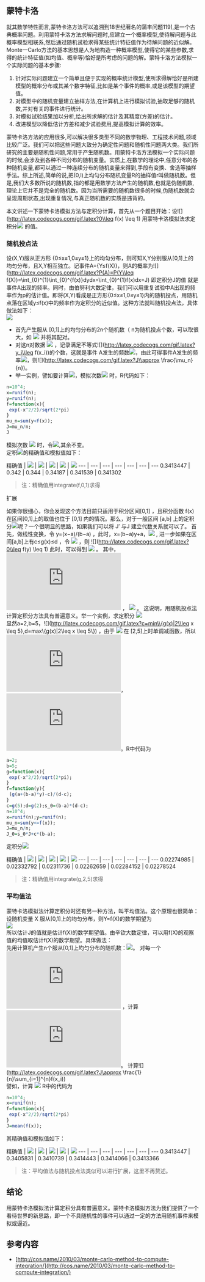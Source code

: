 ## 蒙特卡洛

就其数学特性而言,蒙特卡洛方法可以追溯到18世纪著名的蒲丰问题119],是一个古典概率问题。利用蒙特卡洛方法求解问题时,应建立一个概率模型,使待解问题与此概率模型相联系,然后通过随机试验求得某些统计特征值作为待解问题的近似解。Monte一Carlo方法的基本思想是人为地构造一种概率模型,使得它的某些参数,求得的统计特征值(如均值、概率等)恰好是所考虑的问题的解。蒙特卡洛方法模拟一个实际问题的基本步骤:  

1. 针对实际问题建立一个简单且便于实现的概率统计模型,使所求得解恰好是所建模型的概率分布或其某个数字特征,比如是某个事件的概率,或是该模型的期望值。  
2. 对模型中的随机变量建立抽样方法,在计算机上进行模拟试验,抽取足够的随机数,并对有关的事件进行统计。  
3. 对模拟试验结果加以分析,给出所求解的估计及其精度(方差)的估计。  
4. 改进模型以降低估计方差和减少试验费用,提高模拟计算的效率。  

蒙特卡洛方法的应用很多,可以解决很多类型不同的数学物理、工程技术问题,领域比较广泛。我们可以把这些问题大致分为确定性问题和随机性问题两大类。我们所研究的主要是随机性问题,常用于产生随机数。用蒙特卡洛方法模拟一个实际问题的时候,会涉及到各种不同分布的随机变量。实质上,在数学的理论中,任意分布的各种随机变量,都可以通过一种连续分布的随机变量来得到,手段有变换、舍选等抽样手法。综上所述,简单的说,把(0,l)上均匀分布随机变量R的抽样值r叫做随机数。但是,我们大多数所说的随机数,指的都是用数学方法产生的随机数,也就是伪随机数,理论上它并不是完全的随机数。因为当所需要的随机数很多的时候,伪随机数就会呈现周期状态,出现重复情况,与真正随机数的实质是违背的。

本文讲述一下蒙特卡洛模拟方法与定积分计算，首先从一个题目开始：设![](http://latex.codecogs.com/gif.latex?0\\leq f(x) \\leq 1)  用蒙特卡洛模拟法求定积分![](http://latex.codecogs.com/gif.latex?J=\\int_{0}^{1}f(x)dx)  的值。

### 随机投点法
设(X,Y)服从正方形 {0≤x≤1,0≤y≤1}上的均匀分布，则可知X,Y分别服从[0,1]上的均匀分布，且X,Y相互独立。记事件A={Y≤f(X)}，则A的概率为![](http://latex.codecogs.com/gif.latex?P(A)=P(Y\\leq f(X))=\\int_{0}^{1}\\int_{0}^{f(x)}dydx=\\int_{0}^{1}f(x)dx=J)
即定积分J的值 就是事件A出现的频率。同时，由伯努利大数定律，我们可以用重复试验中A出现的频率作为p的估计值。即将(X,Y)看成是正方形{0≤x≤1,0≤y≤1}内的随机投点，用随机点落在区域y≤f(x)中的频率作为定积分的近似值。这种方法就叫随机投点法，具体做法如下：  
![](http://cos.name/wp-content/uploads/2010/03/m5.png)  

+ 首先产生服从 [0,1]上的均匀分布的2n个随机数（ n为随机投点个数，可以取很大，如 ![](http://latex.codecogs.com/gif.latex?n=10^4) 并将其配对。  
+ 对这n对数据 ![](http://latex.codecogs.com/gif.latex?(x_i,y_i),i=1,2,…,n) ，记录满足不等式![](http://latex.codecogs.com/gif.latex?y_i\\leq f(x_i))的个数，这就是事件 A发生的频数![](http://latex.codecogs.com/gif.latex?\\mu_n)，由此可得事件A发生的频率![](http://latex.codecogs.com/gif.latex?\\frac{\\mu_n}{n})，则![](http://latex.codecogs.com/gif.latex?J\\approx \\frac{\\mu_n} {n})。
+ 举一实例，譬如要计算![](http://latex.codecogs.com/gif.latex?\\int_{0}^{1}e^{-x^2/2}/\\sqrt{2\\pi}dx)，模拟次数![](http://latex.codecogs.com/gif.latex?n=10^4) 时，R代码如下：

```r
n=10^4;
x=runif(n);
y=runif(n);
f=function(x){
 exp(-x^2/2)/sqrt(2*pi)
}
mu_n=sum(y<f(x));
J=mu_n/n;
J
 ```
 
模拟次数 ![](http://latex.codecogs.com/gif.latex?n=10^5) 时，令![](http://latex.codecogs.com/gif.latex?n=10^5),其余不变。  
定积![](http://latex.codecogs.com/gif.latex?\\int_{0}^{1}e^{-x^2/2}/\\sqrt{2\\pi}dx)的精确值和模拟值如下：  

精确值 | ![](http://latex.codecogs.com/gif.latex?n=10^3) | ![](http://latex.codecogs.com/gif.latex?n=10^4)  | ![](http://latex.codecogs.com/gif.latex?n=10^5) | ![](http://latex.codecogs.com/gif.latex?n=10^6) | ![](http://latex.codecogs.com/gif.latex?n=10^7)
--- | --- | ---  | --- | --- | --- | ---
0.3413447 | 0.342 | 0.344  | 	0.34187 | 0.341539 | 0.341302

> 注：精确值用integrate(f,0,1)求得

扩展

如果你很细心，你会发现这个方法目前只适用于积分区间[0,1] ，且积分函数 f(x) 在区间[0,1]上的取值也位于 [0,1] 内的情况。那么，对于一般区间 [a,b] 上的定积分![](http://latex.codecogs.com/gif.latex?J’=\\int_{a}^{b}g(x)dx)呢？一个很明显的思路，如果我们可以将 J′ 与J 建立代数关系就可以了。
首先，做线性变换，令 y=(x−a)/(b−a) ，此时，x=(b−a)y+a，![](http://latex.codecogs.com/gif.latex?J’=(b-a)\\int_{0}^{1}g[(b-a)y+a]dy) , 进一步如果在区间[a,b]上有c≤g(x)≤d ，令 ![](http://latex.codecogs.com/gif.latex?f(y)=\\frac{1}{d-c}{g(x)-c}=\\frac{1}{d-c}{g[a+(b-a)y]-c}) ，则 ![](http://latex.codecogs.com/gif.latex?0\\leq f(y) \\leq 1) 此时，可以得到 ![](http://latex.codecogs.com/gif.latex?J’=\\int_{a}^{b}g(x)dx=S_0J+c(b-a)) 。 其中，![](http://latex.codecogs.com/gif.latex?S_0=(b-a)(d-c)) ， ![](http://latex.codecogs.com/gif.latex?J=\\int_{0}^{1}f(y)dy) 。  这说明，用随机投点法计算定积分方法具有普遍意义。举一个实例，求定积分 ![](http://latex.codecogs.com/gif.latex?J’=\\int_{2}^{5}e^{-x^2/2}/\\sqrt{2\\pi}dx)  
显然a=2,b=5，![](http://latex.codecogs.com/gif.latex?c=min\\{g(x)|2\\leq x \\leq 5\},d=max\\{g(x)|2\\leq x \\leq 5\\})  ，由于 ![](http://latex.codecogs.com/gif.latex?g(x)=e^{-x^2/2}/\\sqrt{2\\pi})  在 [2,5]上时单调减函数，所以![](http://latex.codecogs.com/gif.latex?c=g(5),d=g(2))，![](http://latex.codecogs.com/gif.latex?S_0=(b-a)(d-c))。R中代码为
```r
a=2;
b=5;
g=function(x){
 exp(-x^2/2)/sqrt(2*pi);
}
f=function(y){
 (g(a+(b-a)*y)-c)/(d-c);
}
c=g(5);d=g(2);s_0=(b-a)*(d-c);
n=10^4;
x=runif(n);y=runif(n);
mu_n=sum(y<=f(x));
J=mu_n/n;
J_0=s_0*J+c*(b-a);
```

定积分![](http://latex.codecogs.com/gif.latex?J’=\\int_{2}^{5}e^{-x^2/2}/\\sqrt{2\\pi}dx)

精确值 | ![](http://latex.codecogs.com/gif.latex?n=10^3) | ![](http://latex.codecogs.com/gif.latex?n=10^4)  | ![](http://latex.codecogs.com/gif.latex?n=10^5) | ![](http://latex.codecogs.com/gif.latex?n=10^6) | ![](http://latex.codecogs.com/gif.latex?n=10^7)
--- | --- | ---  | --- | --- | --- | ---
0.02274985 | 0.02332792 | 0.02311736  | 0.02262659 | 0.02284152 | 0.02278524
> 注：精确值用integrate(g,2,5)求得

### 平均值法
蒙特卡洛模拟法计算定积分时还有另一种方法，叫平均值法。这个原理也很简单：设随机变量 X 服从[0,1]上的均匀分布，则Y=f(X)的数学期望为  
![](http://latex.codecogs.com/gif.latex?E(f(X))=\\int_{0}^{1}f(x)dx=J)  
所以估计J的值就是估计f(X)的数学期望值。由辛钦大数定律，可以用f(X)的观察值的均值取估计f(X)的数学期望。具体做法：  
先用计算机产生n个服从[0,1]上均匀分布的随机数：![](http://latex.codecogs.com/gif.latex?x_i,i=1,2,…,n)。
对每一个![](http://latex.codecogs.com/gif.latex?x_i) ，计算![](http://latex.codecogs.com/gif.latex?f(x_i))。
计算![](http://latex.codecogs.com/gif.latex?J\approx \\frac{1}{n}\\sum_{i=1}^{n}f(x_i))  
譬如，计算  ![](http://latex.codecogs.com/gif.latex?J=\\int_{0}^{1}e^{-x^2/2}/\\sqrt{2\\pi}dx)  R中的代码为
```r
n=10^4;
x=runif(n);
f=function(x){
 exp(-x^2/2)/sqrt(2*pi)
}
J=mean(f(x));
```
其精确值和模拟值如下：  

精确值 | ![](http://latex.codecogs.com/gif.latex?n=10^3) | ![](http://latex.codecogs.com/gif.latex?n=10^4)  | ![](http://latex.codecogs.com/gif.latex?n=10^5) | ![](http://latex.codecogs.com/gif.latex?n=10^6) | ![](http://latex.codecogs.com/gif.latex?n=10^7)
--- | --- | ---  | --- | --- | --- | ---
0.3413447 | 0.3405831 | 0.3410739  | 0.3414443 | 0.3414066 | 0.3413366

> 注：平均值法与随机投点法类似可以进行扩展，这里不再赘述。

## 结论
用蒙特卡洛模拟法计算定积分具有普遍意义。蒙特卡洛模拟方法为我们提供了一个看待世界的新思路，即一个不具随机性的事件可以通过一定的方法用随机事件来模拟或逼近。  

## 参考内容
+ [http://cos.name/2010/03/monte-carlo-method-to-compute-integration/](http://cos.name/2010/03/monte-carlo-method-to-compute-integration/)
